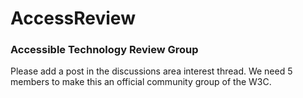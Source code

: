 # AccessReview
### Accessible Technology Review Group

Please add a post in the discussions area interest thread. We need 5 members to make this an official community group of the W3C.
